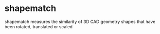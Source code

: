 # shapematch
shapematch measures the similarity of 3D CAD geometry shapes that have been rotated, translated or scaled

